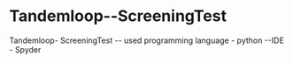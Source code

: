 # Tandemloop--ScreeningTest
Tandemloop- ScreeningTest
-- used programming language - python
--IDE  - Spyder
